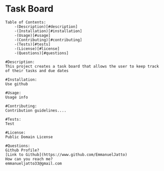 # Task Board

    Table of Contents:
        -(Description)[#description]
        -(Installation)[#installation]
        -(Usage)[#usage]
        -(Contributing)[#contributing]
        -(Tests)[#tests]
        -(License)[#license]
        -(Questions)[#questions]

    #Description: 
    This project creates a task board that allows the user to keep track of their tasks and due dates

    #Installation:
    Use github

    #Usage:
    Usage info

    #Contributing:
    Contribution guidelines....

    #Tests:
    Test

    #License:
    Public Domain License

    #Questions:
    Github Profile?
    [Link to Github](https://www.github.com/EmmanuelJatto)
    How can you reach me?
    emmanueljatto33@gmail.com
    